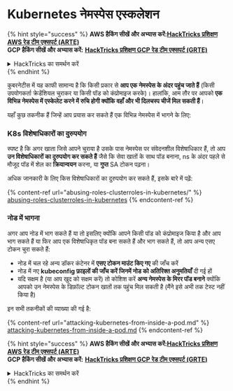 # Kubernetes नेमस्पेस एस्कलेशन

{% hint style="success" %}
**AWS हैकिंग सीखें और अभ्यास करें:**<img src="/.gitbook/assets/image.png" alt="" data-size="line">[**HackTricks प्रशिक्षण AWS रेड टीम एक्सपर्ट (ARTE)**](https://training.hacktricks.xyz/courses/arte)<img src="/.gitbook/assets/image.png" alt="" data-size="line">\
**GCP हैकिंग सीखें और अभ्यास करें:** <img src="/.gitbook/assets/image (2).png" alt="" data-size="line">[**HackTricks प्रशिक्षण GCP रेड टीम एक्सपर्ट (GRTE)**<img src="/.gitbook/assets/image (2).png" alt="" data-size="line">](https://training.hacktricks.xyz/courses/grte)

<details>

<summary>HackTricks का समर्थन करें</summary>

* [**सदस्यता योजनाएं**](https://github.com/sponsors/carlospolop) की जाँच करें!
* **शामिल हों** 💬 [**डिस्कॉर्ड समूह**](https://discord.gg/hRep4RUj7f) या [**टेलीग्राम समूह**](https://t.me/peass) या हमें **ट्विटर** 🐦 [**@hacktricks\_live**](https://twitter.com/hacktricks\_live)** पर फॉलो** करें।
* **हैकिंग ट्रिक्स साझा करें, PRs सबमिट करके** [**HackTricks**](https://github.com/carlospolop/hacktricks) और [**HackTricks Cloud**](https://github.com/carlospolop/hacktricks-cloud) github रिपॉसिटरी में।

</details>
{% endhint %}

कुबरनेटीस में यह काफी सामान्य है कि किसी प्रकार से **आप एक नेमस्पेस के अंदर पहुंच जाते हैं** (किसी उपयोगकर्ता क्रेडेंशियल चुराकर या किसी पॉड को कंप्रोमाइज करके)। हालांकि, आम तौर पर आपको **एक विभिन्न नेमस्पेस में एस्केलेट करने में रुचि होगी क्योंकि वहाँ और भी दिलचस्प चीजें मिल सकती हैं**।

यहाँ कुछ तकनीक हैं जिन्हें आप प्रयास कर सकते हैं एक विभिन्न नेमस्पेस में भागने के लिए:

### K8s विशेषाधिकारों का दुरुपयोग

स्पष्ट है कि अगर खाता जिसे आपने चुराया है उसके पास नेमस्पेस पर संवेदनशील विशेषाधिकार हैं, तो आप **उन विशेषाधिकारों का दुरुपयोग कर सकते हैं** जैसे कि सेवा खातों के साथ पॉड बनाना, ns के अंदर पहले से मौजूद पॉड में शेल का **क्रियान्वयन** करना, या **गुप्त** SA टोकन पढ़ना।

अधिक जानकारी के लिए किस विशेषाधिकारों का दुरुपयोग कर सकते हैं, इसके बारे में पढ़ें:

{% content-ref url="abusing-roles-clusterroles-in-kubernetes/" %}
[abusing-roles-clusterroles-in-kubernetes](abusing-roles-clusterroles-in-kubernetes/)
{% endcontent-ref %}

### नोड में भागना

अगर आप नोड में भाग सकते हैं या तो इसलिए क्योंकि आपने किसी पॉड को कंप्रोमाइज किया है और आप भाग सकते हैं या फिर आप एक विशेषाधिकृत पॉड बना सकते हैं और भाग सकते हैं, तो आप अन्य एसए टोकन चुरा सकते हैं:

* नोड में चल रहे अन्य डॉकर कंटेनर में **एसए टोकन माउंट किए गए** की जाँच करें
* नोड में नए **kubeconfig फ़ाइलों की जाँच करें जिनमें नोड को अतिरिक्त अनुमतियाँ** दी गई हों
* यदि सक्षम है (या आप खुद को सक्षम करें) तो कोशिश करें **अन्य नेमस्पेस के मिरर पॉड बनाने** क्योंकि आपको उन नेमस्पेस के डिफ़ॉल्ट टोकन खातों तक पहुंच मिल सकती है (मैंने इसे अभी तक टेस्ट नहीं किया है)

इन सभी तकनीकों की व्याख्या की गई है:

{% content-ref url="attacking-kubernetes-from-inside-a-pod.md" %}
[attacking-kubernetes-from-inside-a-pod.md](attacking-kubernetes-from-inside-a-pod.md)
{% endcontent-ref %}

{% hint style="success" %}
**AWS हैकिंग सीखें और अभ्यास करें:**<img src="/.gitbook/assets/image.png" alt="" data-size="line">[**HackTricks प्रशिक्षण AWS रेड टीम एक्सपर्ट (ARTE)**](https://training.hacktricks.xyz/courses/arte)<img src="/.gitbook/assets/image.png" alt="" data-size="line">\
**GCP हैकिंग सीखें और अभ्यास करें:** <img src="/.gitbook/assets/image (2).png" alt="" data-size="line">[**HackTricks प्रशिक्षण GCP रेड टीम एक्सपर्ट (GRTE)**<img src="/.gitbook/assets/image (2).png" alt="" data-size="line">](https://training.hacktricks.xyz/courses/grte)

<details>

<summary>HackTricks का समर्थन करें</summary>

* [**सदस्यता योजनाएं**](https://github.com/sponsors/carlospolop) की जाँच करें!
* **शामिल हों** 💬 [**डिस्कॉर्ड समूह**](https://discord.gg/hRep4RUj7f) या [**टेलीग्राम समूह**](https://t.me/peass) या हमें **ट्विटर** 🐦 [**@hacktricks\_live**](https://twitter.com/hacktricks\_live)** पर फॉलो** करें।
* **हैकिंग ट्रिक्स साझा करें, PRs सबमिट करके** [**HackTricks**](https://github.com/carlospolop/hacktricks) और [**HackTricks Cloud**](https://github.com/carlospolop/hacktricks-cloud) github रिपॉसिटरी में।

</details>
{% endhint %}
